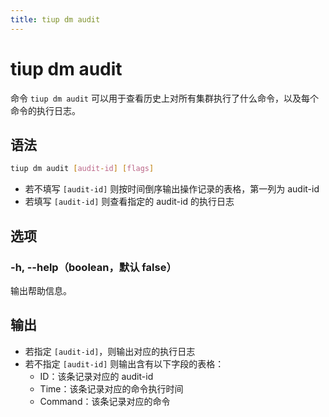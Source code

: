 ```yaml
---
title: tiup dm audit
---
```


# tiup dm audit

命令 `tiup dm audit` 可以用于查看历史上对所有集群执行了什么命令，以及每个命令的执行日志。

## 语法

```sh
tiup dm audit [audit-id] [flags]
```

- 若不填写 `[audit-id]` 则按时间倒序输出操作记录的表格，第一列为 audit-id
- 若填写 `[audit-id]` 则查看指定的 audit-id 的执行日志

## 选项

### -h, --help（boolean，默认 false）

输出帮助信息。

## 输出

- 若指定 `[audit-id]`，则输出对应的执行日志
- 若不指定 `[audit-id]` 则输出含有以下字段的表格：
    - ID：该条记录对应的 audit-id
    - Time：该条记录对应的命令执行时间
    - Command：该条记录对应的命令